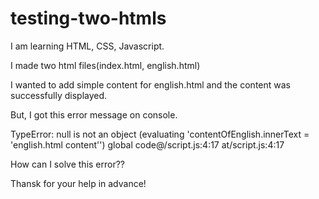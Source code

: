 # testing-two-htmls

I am learning HTML, CSS, Javascript.

I made two html files(index.html, english.html)

I wanted to add simple content for english.html and the content was successfully displayed.

But, I got this error message on console.

TypeError: null is not an object (evaluating 'contentOfEnglish.innerText =
'english.html content'')
global code@/script.js:4:17 at/script.js:4:17


How can I solve this error?? 

Thansk for your help in advance!
